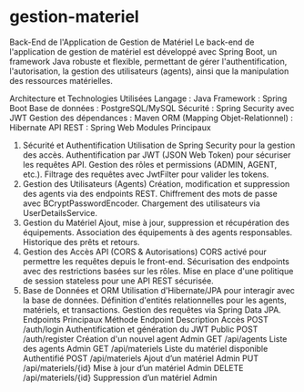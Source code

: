 # gestion-materiel
Back-End de l'Application de Gestion de Matériel
Le back-end de l'application de gestion de matériel est développé avec Spring Boot, un framework Java robuste et flexible, permettant de gérer l'authentification, l'autorisation, la gestion des utilisateurs (agents), ainsi que la manipulation des ressources matérielles.

Architecture et Technologies Utilisées
Langage : Java
Framework : Spring Boot
Base de données : PostgreSQL/MySQL
Sécurité : Spring Security avec JWT
Gestion des dépendances : Maven
ORM (Mapping Objet-Relationnel) : Hibernate
API REST : Spring Web
Modules Principaux
1. Sécurité et Authentification
Utilisation de Spring Security pour la gestion des accès.
Authentification par JWT (JSON Web Token) pour sécuriser les requêtes API.
Gestion des rôles et permissions (ADMIN, AGENT, etc.).
Filtrage des requêtes avec JwtFilter pour valider les tokens.
2. Gestion des Utilisateurs (Agents)
Création, modification et suppression des agents via des endpoints REST.
Chiffrement des mots de passe avec BCryptPasswordEncoder.
Chargement des utilisateurs via UserDetailsService.
3. Gestion du Matériel
Ajout, mise à jour, suppression et récupération des équipements.
Association des équipements à des agents responsables.
Historique des prêts et retours.
4. Gestion des Accès API (CORS & Autorisations)
CORS activé pour permettre les requêtes depuis le front-end.
Sécurisation des endpoints avec des restrictions basées sur les rôles.
Mise en place d'une politique de session stateless pour une API REST sécurisée.
5. Base de Données et ORM
Utilisation d'Hibernate/JPA pour interagir avec la base de données.
Définition d'entités relationnelles pour les agents, matériels, et transactions.
Gestion des requêtes via Spring Data JPA.
Endpoints Principaux
Méthode	Endpoint	Description	Accès
POST	/auth/login	Authentification et génération du JWT	Public
POST	/auth/register	Création d'un nouvel agent	Admin
GET	/api/agents	Liste des agents	Admin
GET	/api/materiels	Liste du matériel disponible	Authentifié
POST	/api/materiels	Ajout d’un matériel	Admin
PUT	/api/materiels/{id}	Mise à jour d’un matériel	Admin
DELETE	/api/materiels/{id}	Suppression d’un matériel	Admin

